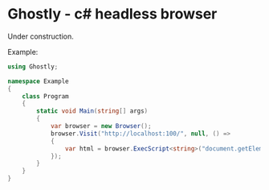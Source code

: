 Ghostly - c# headless browser
=============================

Under construction.

Example:

```csharp
using Ghostly;

namespace Example
{
    class Program
    {
        static void Main(string[] args)
        {
            var browser = new Browser();
            browser.Visit("http://localhost:100/", null, () =>
            {
                var html = browser.ExecScript<string>("document.getElementById('div_id').innerHTML");
            });
        }
    }
}
```